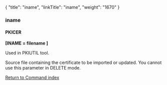 {
    "title": "iname",
    "linkTitle": "iname",
    "weight": "1670"
}<span id="iname"></span>

### iname

#### PKICER

****[INAME = filename ]****

Used in PKIUTIL tool.

Source file containing the certificate to be imported or updated. You cannot use this parameter in DELETE mode.

[Return to Command index](../../)
